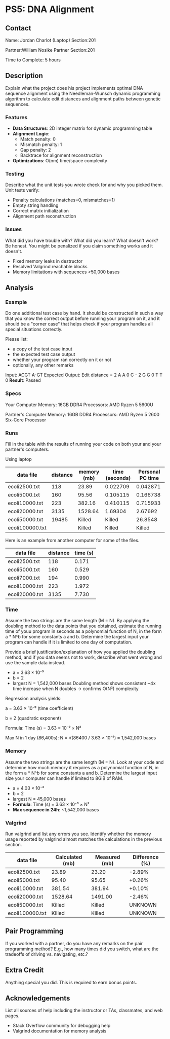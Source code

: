 # PS5: DNA Alignment

## Contact
Name: Jordan Charlot (Laptop)
Section:201

Partner:William Nosike
Partner Section:201

Time to Complete: 5 hours


## Description
Explain what the project does
his project implements optimal DNA sequence alignment using the Needleman-Wunsch dynamic programming algorithm 
to calculate edit distances and alignment paths between genetic sequences.
### Features
- **Data Structures**: 2D integer matrix for dynamic programming table
- **Alignment Logic**:
  - Match penalty: 0
  - Mismatch penalty: 1
  - Gap penalty: 2
  - Backtrace for alignment reconstruction
- **Optimizations**: O(nm) time/space complexity
### Testing
Describe what the unit tests you wrote check for and why you picked them.
Unit tests verify:
- Penalty calculations (matches=0, mismatches=1)
- Empty string handling
- Correct matrix initialization
- Alignment path reconstruction
### Issues
What did you have trouble with?  What did you learn?  What doesn't work?  Be honest.  You might be penalized if you claim something works and it doesn't.
- Fixed memory leaks in destructor
- Resolved Valgrind reachable blocks
- Memory limitations with sequences >50,000 bases

## Analysis

### Example
Do one additional test case by hand. It should be constructed in such a way that you know the correct  output before running your program on it, and it should be a "corner case" that helps check if your program handles all special situations correctly. 

Please list:
 - a copy of the test case input
 - the expected test case output
 - whether your program ran correctly on it or not
 - optionally, any other remarks

Input:
ACGT
A-GT
Expected Output:
Edit distance = 2
A A 0
C - 2
G G 0
T T 0
**Result**: Passed
### Specs
Your Computer
Memory: 16GB DDR4
Processors: AMD Ryzen 5 5600U

Partner's Computer
Memory: 16GB DDR4
Processors: AMD Ryzen 5 2600 Six-Core Processor

### Runs
Fill in the table with the results of running your code on both your and your partner's computers.

Using laptop

| data file     | distance | memory (mb) | time (seconds) | Personal PC time |
|---------------|----------|-------------|----------------|--------------|
|ecoli2500.txt  |  118     |     23.89   |   0.022709     |   0.042871   |
|ecoli5000.txt  |  160     |    95.56    |   0.105115     |   0.166738   |
|ecoli10000.txt |  223     |    382.16   |   0.410115     |   0.715933   |
|ecoli20000.txt |  3135    |    1528.64  |   1.69304      |   2.67692    |
|ecoli50000.txt |  19485   |    Killed   |   Killed       |  26.8548     | 
|ecoli100000.txt|          |    Killed   |   Killed       |    Killed    |




Here is an example from another computer for some of the files.

| data file    | distance | time (s) |
|--------------|----------|----------|
|ecoli2500.txt |      118 |    0.171 |
|ecoli5000.txt |      160 |    0.529 |
|ecoli7000.txt |      194 |    0.990 |
|ecoli10000.txt|      223 |    1.972 |
|ecoli20000.txt|     3135 |    7.730 |

### Time
Assume the two strings are the same length (M = N).  By applying the doubling method to the data points that you obtained, estimate the running time of youu program in seconds as a polynomial function of N, in the form a * N^b for some constants a and b.  Determine the largest input your program can handle if it is limited to one day of computation.

Provide a brief justification/explanation of how you applied the doubling method, and if you data seems not to work, describe what went wrong and use the sample data instead.
 - a =  3.63 × 10⁻⁹
 - b = 2
 - largest N = 1,542,000 bases
Doubling method shows consistent ~4x time increase when N doubles → confirms O(N²) complexity

Regression analysis yields:

a = 3.63 × 10⁻⁹ (time coefficient)

b = 2 (quadratic exponent)

Formula: Time (s) = 3.63 × 10⁻⁹ × N²

Max N in 1 day (86,400s):
N = √(86400 / 3.63 × 10⁻⁹) ≈ 1,542,000 bases
### Memory
Assume the two strings are the same length (M = N).  Look at your code and determine how much memory it requires as a polynomial function of N, in the form a * N^b for some constants a and b.  Determine the largest input size your computer can handle if limited to 8GiB of RAM.
 - a = 4.03 × 10⁻³
 - b = 2
 - largest N = 45,000 bases
- **Formula**: Time (s) = 3.63 × 10⁻⁹ × N²
- **Max sequence in 24h**: ~1,542,000 bases
### Valgrind
Run valgrind and list any errors you see.  Identify whether the memory usage reported by valgrind almost matches the calculations in the previous section.

| data file     | Calculated (mb) | Measured (mb) | Difference (%) |
|---------------|-----------------|---------------|----------------|
|ecoli2500.txt  |      23.89      |     23.20     |      -2.89%    |
|ecoli5000.txt  |      95.40      |     95.65     |     +0.26%     |
|ecoli10000.txt |      381.54     |      381.94   |     +0.10%     |
|ecoli20000.txt |      1528.64    |     1491.00   |     -2.46%     |
|ecoli50000.txt |      Killed     |   Killed      |     UNKNOWN    |
|ecoli100000.txt|    Killed       |     Killed    |     UNKNOWN    |

## Pair Programming
If you worked with a partner, do you have any remarks on the pair programming method? E.g., how many times did you switch, what are the tradeoffs of driving vs. navigating, etc.?

## Extra Credit
Anything special you did.  This is required to earn bonus points.

## Acknowledgements
List all sources of help including the instructor or TAs, classmates, and web pages.
- Stack Overflow community for debugging help
- Valgrind documentation for memory analysis
